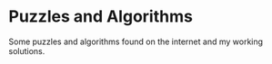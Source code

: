 # Puzzles and Algorithms

Some puzzles and algorithms found on the internet and my working solutions.



